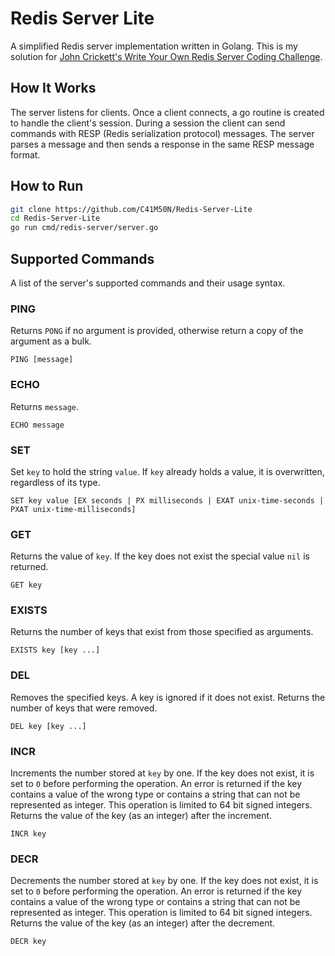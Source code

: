 # Redis Server Lite
A simplified Redis server implementation written in Golang. This is my solution for [John Crickett's Write Your Own Redis Server Coding Challenge](https://codingchallenges.fyi/challenges/challenge-redis).

## How It Works
The server listens for clients. Once a client connects, a go routine is created to handle the client's session. During a session the client can send commands with RESP (Redis serialization protocol) messages. The server parses a message and then sends a response in the same RESP message format.

## How to Run
```bash
git clone https://github.com/C41M50N/Redis-Server-Lite
cd Redis-Server-Lite
go run cmd/redis-server/server.go
```

## Supported Commands
A list of the server's supported commands and their usage syntax.

### PING
Returns `PONG` if no argument is provided, otherwise return a copy of the argument as a bulk.
```
PING [message]
```

### ECHO
Returns `message`.
```
ECHO message
```

### SET
Set `key` to hold the string `value`. If `key` already holds a value, it is overwritten, regardless of its type.
```
SET key value [EX seconds | PX milliseconds | EXAT unix-time-seconds | PXAT unix-time-milliseconds]
```

### GET
Returns the value of `key`. If the key does not exist the special value `nil` is returned.
```
GET key
```

### EXISTS
Returns the number of keys that exist from those specified as arguments.
```
EXISTS key [key ...]
```

### DEL
Removes the specified keys. A key is ignored if it does not exist. Returns the number of keys that were removed.
```
DEL key [key ...]
```

### INCR
Increments the number stored at `key` by one. If the key does not exist, it is set to `0` before performing the operation. An error is returned if the key contains a value of the wrong type or contains a string that can not be represented as integer. This operation is limited to 64 bit signed integers. Returns the value of the key (as an integer) after the increment.
```
INCR key
```

### DECR
Decrements the number stored at `key` by one. If the key does not exist, it is set to `0` before performing the operation. An error is returned if the key contains a value of the wrong type or contains a string that can not be represented as integer. This operation is limited to 64 bit signed integers. Returns the value of the key (as an integer) after the decrement.
```
DECR key
```
